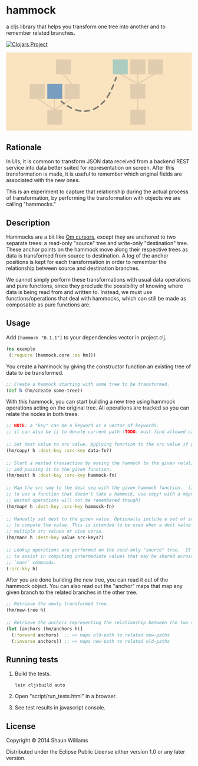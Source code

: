 # hammock

a cljs library that helps you transform one tree into another and to remember related branches.

[![Clojars Project](http://clojars.org/hammock/latest-version.svg)](http://clojars.org/hammock)

![illustration](hammock.png)

## Rationale

In UIs, it is common to transform JSON data received from a backend REST
service into data better suited for representation on screen.  After this
transformation is made, it is useful to remember which original fields are
associated with the new ones.

This is an experiment to capture that relationship during the actual process of
transformation, by performing the transformation with objects we are calling
"hammocks."

## Description

Hammocks are a bit like [Om cursors], except they are anchored to two separate
trees: a read-only "source" tree and write-only "destination" tree. These
anchor points on the hammock move along their respective trees as data is
transformed from source to destination.  A log of the anchor positions is
kept for each transformation in order to remember the relationship between
source and destination branches.

We cannot simply perform these transformations with usual data operations and
pure functions, since they preclude the possibility of knowing where data is
being read from and written to.  Instead, we must use functions/operations that
deal with hammocks, which can still be made as composable as pure functions
are.

## Usage

Add `[hammock "0.1.1"]` to your dependencies vector in project.clj.

```clj
(ns example
 (:require [hammock.core :as hm]))
```

You create a hammock by giving the constructor function an existing tree of
data to be transformed.

```clj
;; Create a hammock starting with some tree to be transformed.
(def h (hm/create some-tree))
```

With this hammock, you can start building a new tree using hammock operations
acting on the original tree.  All operations are tracked so you can relate the
nodes in both trees.

```clj
;; NOTE: a "key" can be a keyword or a vector of keywords.
;; it can also be [] to denote current path (TODO: must find allowed cases)

;; Set dest value to src value. Applying function to the src value if given.
(hm/copy! h :dest-key :src-key data-fn?)

;; Start a nested transaction by moving the hammock to the given relative keys,
;; and passing it to the given function.
(hm/nest! h :dest-key :src-key hammock-fn)

;; Map the src seq to the dest seq with the given hammock function.  (If you wish
;; to use a function that doesn't take a hammock, use copy! with a mapv function.
;; Nested operations will not be remembered though)
(hm/map! h :dest-key :src-key hammock-fn)

;; Manually set dest to the given value. Optionally include a set of src-keys used
;; to compute the value. This is intended to be used when a dest value depends on
;; multiple src values or vice versa.
(hm/man! h :dest-key value src-keys?)

;; Lookup operations are performed on the read-only "source" tree.  It is intended
;; to assist in computing intermediate values that may be shared across multiple
;; `man!` commands.
(:src-key h)
```

After you are done building the new tree, you can read it out of the hammock object.
You can also read out the "anchor" maps that map any given branch to the related
branches in the other tree.

```clj
;; Retrieve the newly transformed tree.
(hm/new-tree h)

;; Retrieve the anchors representing the relationship between the two trees.
(let [anchors (hm/anchors h)]
  (:forward anchors)  ;; => maps old-path to related new-paths
  (:inverse anchors)) ;; => maps new-path to related old-paths
```

## Running tests

1. Build the tests.

    ```
    lein cljsbuild auto
    ```

1. Open "script/run_tests.html" in a browser.
1. See test results in javascript console.

## License

Copyright © 2014 Shaun Williams

Distributed under the Eclipse Public License either version 1.0 or any
later version.

[Om cursors]: https://github.com/swannodette/om/wiki/Cursors
